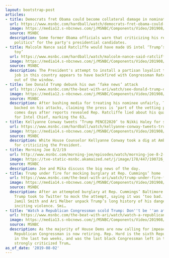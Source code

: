 ```yaml
---
layout: bootstrap-post
articles:
- title: Democrats fret Obama could become collateral damage in nomination battle
  url: https://www.msnbc.com/hardball/watch/democrats-fret-obama-could-become-collateral-damage-in-nomination-battle-65200709777
  image: https://media12.s-nbcnews.com/j/MSNBC/Components/Video/201908/n_hardball_ralston_190802_1564789443714.nbcnews-fp-1200-630.jpg
  source: MSNBC
  description: Some former Obama officials warn that criticizing his record is "bad
    politics" for the party's presidential candidates.
- title: Malcolm Nance said Ratcliffe would have made US intel ‘Trump’s own private
    toy’
  url: https://www.msnbc.com/hardball/watch/malcolm-nance-said-ratcliffe-would-have-made-us-intel-trump-s-own-private-toy-65200709546
  image: https://media14.s-nbcnews.com/j/MSNBC/Components/Video/201908/n_hardball_malcolm_190802_1920x1080.nbcnews-fp-1200-630.jpg
  source: MSNBC
  description: The President's attempt to install a partisan loyalist to the top intelligence
    job in this country appears to have backfired with Congressman Ratcliffe’s nomination
    out of the window.
- title: See Donald Trump debunk his own ‘fake news’ attack
  url: https://www.msnbc.com/the-beat-with-ari/watch/see-donald-trump-debunk-his-own-fake-news-attack-65199685585
  image: https://media12.s-nbcnews.com/j/MSNBC/Components/Video/201908/n_ari_cblock_190802_1920x1080.nbcnews-fp-1200-630.jpg
  source: MSNBC
  description: After bashing media for treating his nominee unfairly, Trump double
    backed on his attacks, claiming the press is ‘part of the vetting process.’ This
    comes days after reports revealed Rep. Ratcliffe lied about his qualifications
    for Intel Chief, marking the 63…
- title: Kellyanne Conway tweets ‘Trump PENCE2020’ to Nikki Haley for scolding Trump
  url: https://www.msnbc.com/hardball/watch/kellyanne-conway-tweets-trump-pence2020-to-nikki-haley-for-scolding-trump-65197637908
  image: https://media14.s-nbcnews.com/j/MSNBC/Components/Video/201908/n_hardball_yamiche_190802_1920x1080.nbcnews-fp-1200-630.jpg
  source: MSNBC
  description: White House Counselor Kellyanne Conway took a dig at Ambassador Haley
    for criticizing the President.
- title: Morning Joe 8/2/19
  url: http://www.msnbc.com/morning-joe/episodes/watch/morning-joe-8-2-19-episode
  image: https://tve-static-msnbc.akamaized.net/j/image/178/447/190726_3994579_Morning_Joe_8_02_19_800x450_1580735555907.video_1067x600.jpg
  source: MSNBC
  description: Joe and Mika discuss the big news of the day.
- title: Trump under fire for mocking burglary at Rep. Cummings’ home
  url: https://www.msnbc.com/the-beat-with-ari/watch/trump-under-fire-for-mocking-burglary-at-rep-cummings-home-65195077742
  image: https://media14.s-nbcnews.com/j/MSNBC/Components/Video/201908/n_ari_bblock_190802_1920x1080.nbcnews-fp-1200-630.jpg
  source: MSNBC
  description: After an attempted burglary at Rep. Cummings’ Baltimore home, President
    Trump took to Twitter to mock the attempt, saying it was ‘too bad.’ Rolling Stone’s
    Jamil Smith and Ari Melber unpack Trump’s long history of his dangerous rhetoric
    inciting violence. Smi…
- title: 'Watch a Republican Congressman scold Trump: Don''t be ''an a**hole'''
  url: https://www.msnbc.com/the-beat-with-ari/watch/watch-a-republican-congressman-scold-trump-don-t-be-an-a-hole-65195077626
  image: https://media13.s-nbcnews.com/j/MSNBC/Components/Video/201908/n_ari_ablock_190802_1920x1080.nbcnews-fp-1200-630.jpg
  source: MSNBC
  description: As the majority of House Dems are now calling for impeachment, another
    Republican Congressman is now retiring. Rep. Hurd is the sixth Republican to retire
    in the last two weeks, and was the last black Congressman left in the GOP. Hurd
    strongly criticized Trum…
as_of_date: '2019-08-02'
---
```


